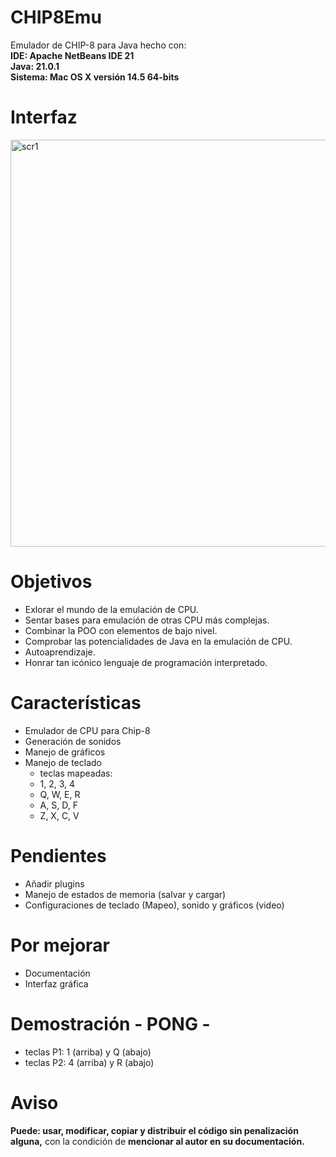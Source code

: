 # CHIP8Emu
Emulador de CHIP-8 para Java hecho con: <br><b>IDE: Apache NetBeans IDE 21
<br>Java: 21.0.1
<br>Sistema: Mac OS X versión 14.5 64-bits</b></br>
# Interfaz
<img width="651" alt="scr1" src="https://github.com/user-attachments/assets/cbe20248-b883-4a09-bb63-37aaf40a0277">

# Objetivos
- Exlorar el mundo de la emulación de CPU.
- Sentar bases para emulación de otras CPU más complejas.
- Combinar la POO con elementos de bajo nivel.
- Comprobar las potencialidades de Java en la emulación de CPU.
- Autoaprendizaje.
- Honrar tan icónico lenguaje de programación interpretado.

# Características 
- Emulador de CPU para Chip-8
- Generación de sonidos
- Manejo de gráficos
- Manejo de teclado
  - teclas mapeadas:
  - 1, 2, 3, 4
  - Q, W, E, R
  - A, S, D, F
  - Z, X, C, V

# Pendientes
- Añadir plugins
- Manejo de estados de memoria (salvar y cargar)
- Configuraciones de teclado (Mapeo), sonido y gráficos (video)

# Por mejorar
- Documentación
- Interfaz gráfica

# Demostración - PONG -
- teclas P1: 1 (arriba) y Q (abajo)
- teclas P2: 4 (arriba) y R (abajo)

# Aviso
<b>Puede: usar, modificar, copiar y distribuir el código sin penalización alguna,</b> con la condición de <b>mencionar al autor en su documentación.</b>
